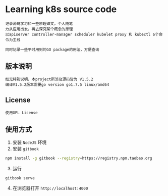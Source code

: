 # Learning k8s source code
	记录源码学习和一些原理译文，个人随笔
	力从应用出发，再去深究某个概念的原理
	以apiserver controller-manager scheduler kubelet proxy 和 kubectl 6个命令为主线
	
	同时记录一些平时用到的GO package的用法，方便查询
## 版本说明
	如无特别说明，本project所涉及源码皆为 V1.5.2
	编译V1.5.2版本需要go version go1.7.5 linux/amd64

## License
    使用GPL License

## 使用方式

1. 安装 `NodeJS` 环境
2. 安装 `gitbook`
```sh
npm install -g gitbook --registry=https://registry.npm.taobao.org
```
3. 运行
```
gitbook serve
```
4. 在浏览器打开 `http://localhost:4000`